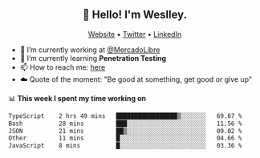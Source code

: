 <h2 align="center">👋 Hello! I'm Weslley.</h2>
<p align="center">
  <a href="http://weslleyneri.com.br">Website</a> •
  <a href="https://twitter.com/Weslley_Neri">Twitter</a> •
  <a href="https://www.linkedin.com/in/weslley-neri-3658908b">LinkedIn</a>
</p>


- 🔭 I’m currently working at [@MercadoLibre](https://github.com/mercadolibre)
- 🌱 I’m currently learning **Penetration Testing**
- 📫 How to reach me: [here](mailto:weslley39@gmail.com)
- ☁️ Quote of the moment: "Be good at something, get good or give up"

📊 **This week I spent my time working on**
<!--START_SECTION:waka-->

```txt
TypeScript    2 hrs 49 mins   █████████████████▒░░░░░░░   69.67 %
Bash          28 mins         ███░░░░░░░░░░░░░░░░░░░░░░   11.56 %
JSON          21 mins         ██▒░░░░░░░░░░░░░░░░░░░░░░   09.02 %
Other         11 mins         █░░░░░░░░░░░░░░░░░░░░░░░░   04.66 %
JavaScript    8 mins          █░░░░░░░░░░░░░░░░░░░░░░░░   03.36 %
```

<!--END_SECTION:waka-->

<!-- Inspired by https://github.com/gruselhaus/gruselhaus -->